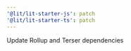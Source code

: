 ```yaml
---
'@lit/lit-starter-js': patch
'@lit/lit-starter-ts': patch
---
```


Update Rollup and Terser dependencies
